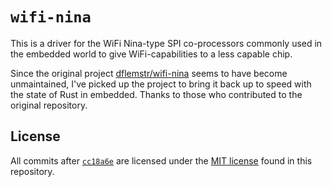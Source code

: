 `wifi-nina`
========

This is a driver for the WiFi Nina-type SPI co-processors commonly used in the embedded world to give WiFi-capabilities to a less capable chip.

Since the original project [dflemstr/wifi-nina](https://github.com/dflemstr/wifi-nina) seems to have become unmaintained, I've picked up the project to bring it back up to speed with the state of Rust in embedded.
Thanks to those who contributed to the original repository.

## License

All commits after [`cc18a6e`](https://github.com/cgm616/wifi-nina/commit/cc18a6e47a822ef016bf2db084ea60f5586c3e64) are licensed under the [MIT license](https://github.com/cgm616/wifi-nina/blob/master/LICENSE) found in this repository.

